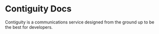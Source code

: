 # Contiguity Docs

Contiguity is a communications service designed from the ground up to be the best for developers.